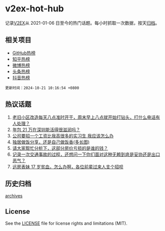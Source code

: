 # v2ex-hot-hub

 记录[V2EX](https://www.v2ex.com/)从 2021-01-06 日至今的热门话题。每小时抓取一次数据，按天[归档](archives)。
 
 ## 相关项目

- [GitHub热榜](https://github.com/lonnyzhang423/github-hot-hub)
- [知乎热榜](https://github.com/lonnyzhang423/zhihu-hot-hub)
- [微博热榜](https://github.com/lonnyzhang423/weibo-hot-hub)
- [头条热榜](https://github.com/lonnyzhang423/toutiao-hot-hub)
- [抖音热榜](https://github.com/lonnyzhang423/douyin-hot-hub)


 `更新时间：2024-10-21 10:16:54 +0800`

## 热议话题

1. [老旧小区改造每天八点准时开干，周末早上八点就开始打钻头，打什么电话有人处理？](https://www.v2ex.com/t/1081902)
1. [年包 21 万在深圳能活得很滋润吗？](https://www.v2ex.com/t/1081879)
1. [公司要招一个工资比我高很多的实习生,我应该怎么办](https://www.v2ex.com/t/1082041)
1. [独居做饭分享，还是自己做饭香(多长图)](https://www.v2ex.com/t/1081887)
1. [请大家帮忙分析下，这部分房价亏损的是谁的钱？](https://www.v2ex.com/t/1081987)
1. [记录一次交通事故的过程，还想问一下你们面对这种无赖到底是妥协还是出口恶气？](https://www.v2ex.com/t/1081974)
1. [远房表妹 17 岁贫血，怎么办啊，各位前辈过来人支个招呗](https://www.v2ex.com/t/1082015)

## 历史归档

[archives](archives)

## License

See the [LICENSE](LICENSE) file for license rights and limitations (MIT).
